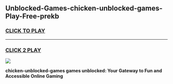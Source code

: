 
## Unblocked-Games-chicken-unblocked-games-Play-Free-prekb
<h3>
<a href="https://premium76.site?title=chicken-unblocked-games&ref=09A">CLICK TO PLAY</a></h3>
<hr>

<h3>
<a href="https://premium76.site?title=chicken-unblocked-games&ref=09A">CLICK 2 PLAY</a>
  
</h3>

<a href="https://premium76.site?title=chicken-unblocked-games&ref=09A"><img src="https://clearcache.store/games.png"></a>


**chicken-unblocked-games games unblocked: Your Gateway to Fun and Accessible Online Gaming**
